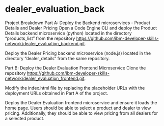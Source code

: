 # dealer_evaluation_back
Project Breakdown
Part A: Deploy the Backend microservices - Product Details and Dealer Pricing
Open a Code Engine CLI and deploy the Product Details backend microservice (python) located in the directory “products_list” from the repository https://github.com/ibm-developer-skills-network/dealer_evaluation_backend.git.

Deploy the Dealer Pricing backend microservice (node.js) located in the directory “dealer_details” from the same repository.

Part B: Deploy the Dealer Evaluation Frontend Microservice
Clone the repository https://github.com/ibm-developer-skills-network/dealer_evaluation_frontend.git.

Modify the index.html file by replacing the placeholder URLs with the deployment URLs obtained in Part A of the project.

Deploy the Dealer Evaluation frontend microservice and ensure it loads the home page. Users should be able to select a product and dealer to view pricing. Additionally, they should be able to view pricing from all dealers for a selected product.
